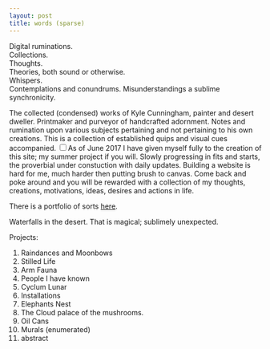 ```yaml
---
layout: post
title: words (sparse)
---
```


Digital ruminations.    
Collections.   
Thoughts.  
Theories, both sound or otherwise.  
Whispers.  
Contemplations and conundrums.  Misunderstandings a sublime synchronicity.  

<span class="newthought">The collected (condensed) works</span> of Kyle Cunningham, painter and desert dweller.  Printmaker and purveyor of handcrafted adornment. Notes and rumination upon various subjects pertaining and not pertaining to his own creations.  This is a collection of established quips and visual cues accompanied.
<label for="One" class="margin-toggle sidenote-number"></label><input type="checkbox" id="One" class="margin-toggle" /><span class="sidenote">As of June 2017 I have given myself fully to the creation of this site;  my summer project if you will.  Slowly progressing in fits and starts, the proverbial under constuction with daily updates.  Building a website is hard for me, much harder then putting brush to canvas.  Come back and poke around and you will be rewarded with a collection of my thoughts, creations, motivations, ideas, desires and actions in life.</span>
 


There is a portfolio of sorts [here](/paintings "oeuvre"). 


Waterfalls in the desert.  That is magical; sublimely unexpected. 

Projects:   
1) Raindances and Moonbows  
2) Stilled Life  
3) Arm Fauna  
4) People I have known  
5) Cyclum Lunar  
6) Installations   
7) Elephants Nest  
8) The Cloud palace of the mushrooms.   
9) Oil Cans  
10) Murals (enumerated)  
11) abstract  
